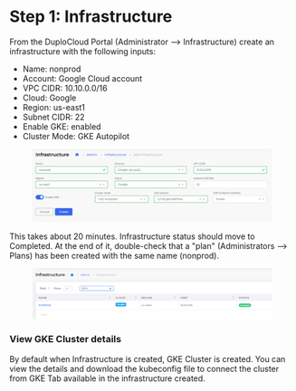 # Step 1: Infrastructure

From the DuploCloud Portal (Administrator --> Infrastructure) create an infrastructure with the following inputs:

* Name: nonprod
* Account: Google Cloud account
* VPC CIDR: 10.10.0.0/16
* Cloud: Google
* Region: us-east1
* Subnet CIDR: 22
* Enable GKE: enabled
* Cluster Mode: GKE Autopilot



<figure><img src="../../.gitbook/assets/Screenshot 2024-02-12 at 5.08.04 PM.png" alt=""><figcaption></figcaption></figure>

This takes about 20 minutes.  Infrastructure status should move to Completed. At the end of it, double-check that a "plan" (Administrators --> Plans) has been created with the same name (nonprod).

<figure><img src="../../.gitbook/assets/image (4) (1) (3).png" alt=""><figcaption></figcaption></figure>

### View GKE Cluster details

By default when Infrastructure is created, GKE Cluster is created. You can view the details and download the kubeconfig file to connect the cluster from GKE Tab available in the infrastructure created.

<figure><img src="../../.gitbook/assets/image (23) (3).png" alt=""><figcaption></figcaption></figure>
